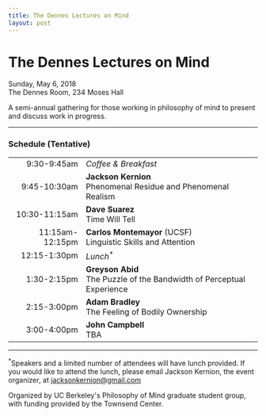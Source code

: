 ```yaml
---
title: The Dennes Lectures on Mind
layout: post
---
```


# The Dennes Lectures on Mind  
<i class="fa fa-calendar"></i> Sunday, May 6, 2018  
<i class="fa fa-map-marker"></i> The Dennes Room, 234 Moses Hall

A semi-annual gathering for those working in philosophy of mind to present and discuss work in progress. 

---

### Schedule (Tentative)

|   |   |
| ---: | :--- |
| 9:30-9:45am | *Coffee & Breakfast* |
| 9:45-10:30am | **Jackson Kernion** <br/> Phenomenal Residue and Phenomenal Realism |
| 10:30-11:15am | **Dave Suarez** <br/> Time Will Tell |
| 11:15am-12:15pm | **Carlos Montemayor** (UCSF) <br/> Linguistic Skills and Attention |
| 12:15-1:30pm | _Lunch<sup>*</sup>_ |
| 1:30-2:15pm | **Greyson Abid** <br/> The Puzzle of the Bandwidth of Perceptual Experience|
| 2:15-3:00pm| **Adam Bradley** <br/> The Feeling of Bodily Ownership |
| 3:00-4:00pm |  **John Campbell** <br/> TBA|

---

<sup>*</sup>Speakers and a limited number of attendees will have lunch provided. If you would like to attend the lunch, please email Jackson Kernion, the event organizer, at jacksonkernion@gmail.com

Organized by UC Berkeley's Philosophy of Mind graduate student group, with funding provided by the Townsend Center.
